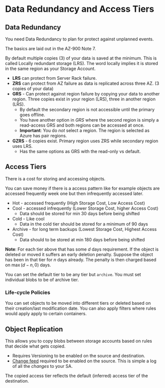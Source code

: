 
# Data Redundancy and Access Tiers
## Data Redundancy

You need Data Redundancy to plan for protect against unplanned events. 

The basics are laid out in the AZ-900 Note 7.

By default multiple copies (3) of your data is saved at the minimum. This is called Locally redundant storage (LRS). The word locally implies it is stored in the same region as your Storage Account.

+ **LRS** can protect from Server Rack failure.
+ **ZRS** can protect from AZ failure as data is replicated across three AZ. (3 copies of your data)
+ **GRS** - Can protect against region failure by copying your data to another region. Three copies exist in your region (LRS), three in another region (LRS). 
	+ By default the secondary region is not accessible until the primary goes offline.
	+ You have another option in *GRS* where the second region is simply a read-access GRS and both regions can be accessed at once.
	+ **Important**: You do *not* select a region. The region is selected as Azure has pair regions.
+ **GZRS** - 6 copies exist. Primary region uses ZRS while secondary region uses LRS.
	+ Has the same options as GRS with the read-only vs default.

## Access Tiers
There is a cost for storing and accessing objects.

You can save money if there is a access pattern like for example objects are accessed frequently week one but then infrequently accessed later.


+ Hot  - accessed frequently (High Storage Cost, Low Access Cost) 
+ Cool - accessed infrequently (Lower Storage Cost, higher Access Cost)
	+ Data should be stored for min 30 days before being shifted
+ Cold - Like cool
	+ Data in the cold tier should be stored for a minimum of 90 days
+ Archive - for long term backups (Lowest Storage Cost, Highest Access Cost)
	+ Data should to be stored at min 180 days before being shifted

**Note**: For each tier above that has some $d$ days requirement. If the object is deleted or moved it suffers an early deletion penalty. Suppose the object has been in that tier for $n$ days already. The penalty is then charged based on $\max{(d-n, 0)}$ days.

You can set the default tier to be any tier but `archive`. You must set individual blobs to be of archive tier.

### Life-cycle Policies

You can set objects to be moved into different tiers or deleted based on their creation/last modification date. You can also apply filters where rules would apply apply to certain containers. 

## Object Replication

This allows you to copy blobs between storage accounts based on rules that decide what gets copied. 

+ Requires Versioning to be enabled on the source and destination. 
+ [Change feed](https://learn.microsoft.com/en-us/azure/storage/blobs/storage-blob-change-feed?tabs=azure-portal) required to be enabled on the source. This is simple a log of all the *changes* to your SA.

The copied access tier reflects the default (inferred) access tier of the destination. 



